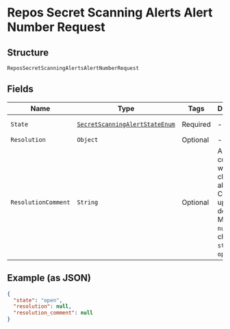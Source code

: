 
# Repos Secret Scanning Alerts Alert Number Request

## Structure

`ReposSecretScanningAlertsAlertNumberRequest`

## Fields

| Name | Type | Tags | Description | Getter | Setter |
|  --- | --- | --- | --- | --- | --- |
| `State` | [`SecretScanningAlertStateEnum`](../../doc/models/secret-scanning-alert-state-enum.md) | Required | - | SecretScanningAlertStateEnum getState() | setState(SecretScanningAlertStateEnum state) |
| `Resolution` | `Object` | Optional | - | Object getResolution() | setResolution(Object resolution) |
| `ResolutionComment` | `String` | Optional | An optional comment when closing an alert. Cannot be updated or deleted. Must be `null` when changing `state` to `open`. | String getResolutionComment() | setResolutionComment(String resolutionComment) |

## Example (as JSON)

```json
{
  "state": "open",
  "resolution": null,
  "resolution_comment": null
}
```

